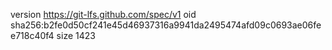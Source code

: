 version https://git-lfs.github.com/spec/v1
oid sha256:b2fe0d50cf241e45d46937316a9941da2495474afd09c0693ae06fee718c40f4
size 1423
